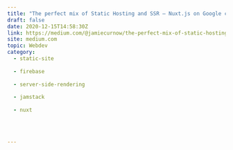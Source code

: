 ```yaml
---
title: "The perfect mix of Static Hosting and SSR — Nuxt.js on Google cloud"
draft: false
date: 2020-12-15T14:58:30Z
link: https://medium.com/@jamiecurnow/the-perfect-mix-of-static-hosting-and-ssr-nuxt-js-on-google-cloud-81338ac3b904?source=rss------jamstack-5&utm_medium=RSS&utm_source=hune
site: medium.com
topic: Webdev
category:
  - static-site
  
  - firebase
  
  - server-side-rendering
  
  - jamstack
  
  - nuxt
  
   
  

---
```

